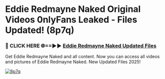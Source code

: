 # Eddie Redmayne Naked Original Videos 0nlyFans Leaked - Files Updated! (8p7q)

<h3>🔴 CLICK HERE 🌐==►► <a href="https://tinyurl.com/yckcrads" rel="nofollow">Eddie Redmayne Naked Updated Files</a></h3>

Get Eddie Redmayne Naked and all content. Now you can access all videos and pictures of Eddie Redmayne Naked. New Updated Files 2025!

[![8p7q](https://i.imgur.com/hpKpOFt.gif)](https://tinyurl.com/yckcrads)
